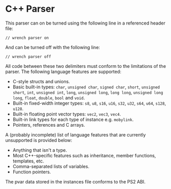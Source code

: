 # C++ Parser

This parser can on be turned using the following line in a referenced header file:

```
// wrench parser on
```

And can be turned off with the following line:

```
// wrench parser off
```

All code between these two delimiters must conform to the limitations of the parser. The following language features are supported:

- C-style structs and unions.
- Basic built-in types: `char`, `unsigned char`, `signed char`, `short`, `unsigned short`, `int`, `unsigned int`, `long`, `unsigned long`, `long long`, `unsigned long long`, `float`, `double`, `bool` and `void`.
- Built-in fixed-width integer types: `s8`, `u8`, `s16`, `u16`, `s32`, `u32`, `s64`, `u64`, `s128`, `u128`.
- Built-in floating point vector types: `vec2`, `vec3`, `vec4`.
- Built-in link types for each type of instance e.g. `mobylink`.
- Pointers, references and C arrays.

A (probably incomplete) list of language features that are currently unsupported is provided below:

- Anything that isn't a type.
- Most C++-specific features such as inheritance, member functions, templates, etc.
- Comma-separated lists of variables.
- Function pointers.

The pvar data stored in the instances file conforms to the PS2 ABI.
